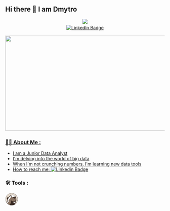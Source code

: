 ## Hi there 👋 I am Dmytro
<div id="header" align="center">
  <img src="https://media.giphy.com/media/M9gbBd9nbDrOTu1Mqx/giphy.gif" width="100"/>
</div>
<div id="badges" align="center">
  <a href="https://linkedin.com/in/dmytro-sokhin">
    <img src="https://img.shields.io/badge/LinkedIn-blue?style=for-the-badge&logo=linkedin&logoColor=white" alt="LinkedIn Badge"/>
</div>
<div id="counter" align="center">    
<img src="https://komarev.com/ghpvc/?username=Dimsohub&style=flat-square&color=blue" alt=""/>
</div>
<div align="center">
  <img src="https://media.giphy.com/media/dWesBcTLavkZuG35MI/giphy.gif" width="600" height="300"/>
</div> 
    
### :man_technologist: About Me :
- I am a Junior Data Analyst
- I'm delving into the world of big data
- When I'm not crunching numbers, I'm learning new data tools
- How to reach me: [![Linkedin Badge](https://img.shields.io/badge/-kakbar-blue?style=flat&logo=Linkedin&logoColor=white)](https://linkedin.com/in/dmytro-sokhin)

### :hammer_and_wrench: Tools :
<img src="https://github.com/devicons/devicon/blob/master/icons/dbeaver/dbeaver-original.svg" title="React" alt="React" width="40" height="40"/>&nbsp;


  
<!--
**Dimsohub/Dimsohub** is a ✨ _special_ ✨ repository because its `README.md` (this file) appears on your GitHub profile.

Here are some ideas to get you started:

- 🔭 I’m currently working on ...
- 🌱 I’m currently learning ...
- 👯 I’m looking to collaborate on ...
- 🤔 I’m looking for help with ...
- 💬 Ask me about ...
- 📫 How to reach me: ...
- 😄 Pronouns: ...
- ⚡ Fun fact: ...
-->
